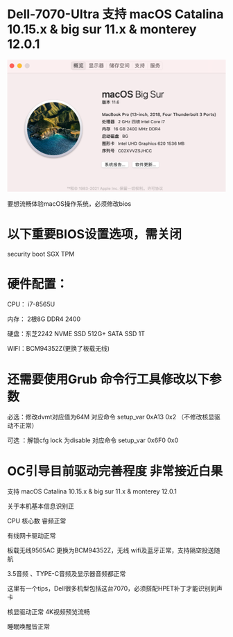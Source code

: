 # Dell-7070-Ultra  支持  macOS Catalina 10.15.x & big sur 11.x  & monterey 12.0.1

![](https://github.com/Xmingbai/Dell-7070-Ultra/blob/main/%E6%88%AA%E5%B1%8F2021-10-18%20%E4%B8%8B%E5%8D%8810.37.00.png)



要想流畅体验macOS操作系统，必须修改bios 

# 以下重要BIOS设置选项，需关闭
security boot
SGX
TPM 

# 硬件配置：
CPU： i7-8565U

内存： 2根8G DDR4 2400

硬盘：东芝2242 NVME SSD 512G+ SATA SSD 1T

WIFI：BCM94352Z(更换了板载无线)

# 还需要使用Grub 命令行工具修改以下参数

必选：修改dvmt对应值为64M   对应命令  setup_var    0xA13   0x2  （不修改核显驱动不正常）

可选 ：解锁cfg lock 为disable  对应命令    setup_var  0x6F0   0x0  

# OC引导目前驱动完善程度 非常接近白果

支持  macOS Catalina 10.15.x & big sur 11.x  & monterey 12.0.1

关于本机基本信息识别正

CPU 核心数   睿频正常

有线网卡驱动正常

板载无线9565AC 更换为BCM94352Z，无线 wifi及蓝牙正常，支持隔空投送随航

3.5音频 、TYPE-C音频及显示器音频都正常

这里有一个tips，Dell很多机型包括这台7070，必须搭配HPET补丁才能识别到声卡

核显驱动正常 4K视频预览流畅

睡眠唤醒皆正常

